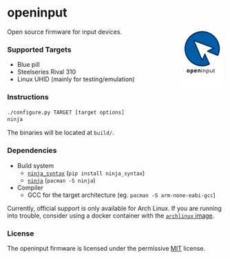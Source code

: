 # openinput

<img src="assets/logo.svg" alt="" width="20%" align="right">

Open source firmware for input devices.

### Supported Targets
- Blue pill
- Steelseries Rival 310
- Linux UHID (mainly for testing/emulation)

### Instructions

```sh
./configure.py TARGET [target options]
ninja
```

The binaries will be located at `build/`.

### Dependencies

- Build system
  - [`ninja_syntax`](https://pypi.org/project/ninja_syntax) (`pip install ninja_syntax`)
  - [`ninja`](https://github.com/ninja-build/ninja) (`pacman -S ninja`)
- Compiler
  - GCC for the target architecture (eg. `pacman -S arm-none-eabi-gcc`)

Currently, official support is only available for Arch Linux. If you are running into
trouble, consider using a docker container with the
[`archlinux` image](https://hub.docker.com/_/archlinux).

### License

The openinput firmware is licensed under the permissive [MIT](LICENSE) license.
